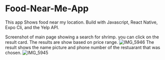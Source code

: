 # Food-Near-Me-App
This app Shows food near my location. Build with Javascript, React Native, Expo Cli, and the Yelp API.

Screenshot of main page showing a search for shrimp. you can click on the result card. The results are show based on price range. 
![IMG_5946](https://user-images.githubusercontent.com/15943638/144359817-c9baeff2-92fd-46a2-94ad-03adea833c48.jpg)
The result shows the name picture and phone number of the restuarant that was chosen. 
![IMG_5945](https://user-images.githubusercontent.com/15943638/144359820-939de77d-3469-428a-8fe3-229fec73742e.PNG)
